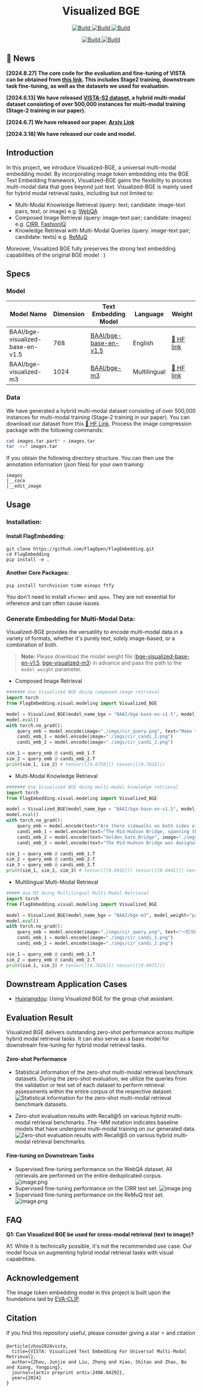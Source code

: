 <h1 align="center">Visualized BGE</h1>

<p align="center">
    <a href="https://arxiv.org/abs/2406.04292">
            <img alt="Build" src="http://img.shields.io/badge/cs.CV-arXiv%3A2406.04292-B31B1B.svg">
    </a>
    <a href="https://github.com/FlagOpen/FlagEmbedding/tree/master/FlagEmbedding/visual">
        <img alt="Build" src="https://img.shields.io/badge/Github-VISTA Code-blue">
    </a>
    <a href="https://huggingface.co/BAAI/bge-visualized">
        <img alt="Build" src="https://img.shields.io/badge/🤗 Model-VISTA Model-yellow">
</p>

<p align="center">
</a>
    <a href="https://huggingface.co/datasets/JUNJIE99/VISTA_S2">
        <img alt="Build" src="https://img.shields.io/badge/🤗 Dataset-VISTA S2 Training Dataset-yellow">
    </a>
    <a href="https://huggingface.co/datasets/JUNJIE99/VISTA_Evaluation">
        <img alt="Build" src="https://img.shields.io/badge/🤗 Dataset-Zero_Shot Multimodal Retrieval Dataset-yellow">
    </a>
</p>

## 🔔 News
**[2024.8.27] The core code for the evaluation and fine-tuning of VISTA can be obtained from [this link](https://github.com/JUNJIE99/VISTA_Evaluation_FineTuning). This includes Stage2 training, downstream task fine-tuning, as well as the datasets we used for evaluation.**

**[2024.6.13] We have released [VISTA-S2 dataset](https://huggingface.co/datasets/JUNJIE99/VISTA_S2), a hybrid multi-modal dataset consisting of over 500,000 instances for multi-modal training (Stage-2 training in our paper).**

**[2024.6.7] We have released our paper. [Arxiv Link](https://arxiv.org/abs/2406.04292)**

**[2024.3.18] We have released our code and model.**




## Introduction
In this project, we introduce Visualized-BGE, a universal multi-modal embedding model. By incorporating image token embedding into the BGE Text Embedding framework, Visualized-BGE gains the flexibility to process multi-modal data that goes beyond just text. Visualized-BGE is mainly used for hybrid modal retrieval tasks, including but not limited to:

- Multi-Modal Knowledge Retrieval (query: text; candidate: image-text pairs, text, or image)  e.g. [WebQA](https://github.com/WebQnA/WebQA)
- Composed Image Retrieval (query: image-text pair; candidate: images) e.g. [CIRR](https://github.com/Cuberick-Orion/CIRR), [FashionIQ](https://github.com/XiaoxiaoGuo/fashion-iq)
- Knowledge Retrieval with Multi-Modal Queries (query: image-text pair; candidate: texts) e.g. [ReMuQ](https://github.com/luomancs/ReMuQ)

Moreover, Visualized BGE fully preserves the strong text embedding capabilities of the original BGE model : )

## Specs
### Model
| **Model Name** | **Dimension** | **Text Embedding Model** | **Language** | **Weight** |
| --- | --- | --- | --- | --- |
| BAAI/bge-visualized-base-en-v1.5 | 768 | [BAAI/bge-base-en-v1.5](https://huggingface.co/BAAI/bge-base-en-v1.5) | English | [🤗 HF link](https://huggingface.co/BAAI/bge-visualized/blob/main/Visualized_base_en_v1.5.pth) |
| BAAI/bge-visualized-m3 | 1024 | [BAAI/bge-m3](https://huggingface.co/BAAI/bge-m3) | Multilingual | [🤗 HF link](https://huggingface.co/BAAI/bge-visualized/blob/main/Visualized_m3.pth) |


### Data
We have generated a hybrid multi-modal dataset consisting of over 500,000 instances for multi-modal training (Stage-2 training in our paper). You can download our dataset from this [🤗 HF Link](https://huggingface.co/datasets/JUNJIE99/VISTA_S2). 
Process the image compression package with the following commands:

```bash
cat images.tar.part* > images.tar
tar -xvf images.tar
```
If you obtain the following directory structure. You can then use the annotation information (json files) for your own training:
```
images
|__coco
|__edit_image
```

## Usage
### Installation:
#### Install FlagEmbedding:
```
git clone https://github.com/FlagOpen/FlagEmbedding.git
cd FlagEmbedding
pip install -e .
```
#### Another Core Packages:
```
pip install torchvision timm einops ftfy
```
You don't need to install `xformer` and `apex`. They are not essential for inference and can often cause issues.

### Generate Embedding for Multi-Modal Data:
Visualized-BGE provides the versatility to encode multi-modal data in a variety of formats, whether it's purely text, solely image-based, or a combination of both.

> **Note:** Please download the model weight file ([bge-visualized-base-en-v1.5](https://huggingface.co/BAAI/bge-visualized/resolve/main/Visualized_base_en_v1.5.pth?download=true), [bge-visualized-m3](https://huggingface.co/BAAI/bge-visualized/resolve/main/Visualized_m3.pth?download=true)) in advance and pass the path to the `model_weight` parameter.

- Composed Image Retrieval
``` python
####### Use Visualized BGE doing composed image retrieval
import torch
from FlagEmbedding.visual.modeling import Visualized_BGE

model = Visualized_BGE(model_name_bge = "BAAI/bge-base-en-v1.5", model_weight="path: Visualized_base_en_v1.5.pth")
model.eval()
with torch.no_grad():
    query_emb = model.encode(image="./imgs/cir_query.png", text="Make the background dark, as if the camera has taken the photo at night")
    candi_emb_1 = model.encode(image="./imgs/cir_candi_1.png")
    candi_emb_2 = model.encode(image="./imgs/cir_candi_2.png")

sim_1 = query_emb @ candi_emb_1.T
sim_2 = query_emb @ candi_emb_2.T
print(sim_1, sim_2) # tensor([[0.8750]]) tensor([[0.7816]])
```

- Multi-Modal Knowledge Retrieval
``` python
####### Use Visualized BGE doing multi-modal knowledge retrieval
import torch
from FlagEmbedding.visual.modeling import Visualized_BGE

model = Visualized_BGE(model_name_bge = "BAAI/bge-base-en-v1.5", model_weight="path: Visualized_base_en_v1.5.pth")
model.eval()
with torch.no_grad():
    query_emb = model.encode(text="Are there sidewalks on both sides of the Mid-Hudson Bridge?")
    candi_emb_1 = model.encode(text="The Mid-Hudson Bridge, spanning the Hudson River between Poughkeepsie and Highland.", image="./imgs/wiki_candi_1.jpg")
    candi_emb_2 = model.encode(text="Golden_Gate_Bridge", image="./imgs/wiki_candi_2.jpg")
    candi_emb_3 = model.encode(text="The Mid-Hudson Bridge was designated as a New York State Historic Civil Engineering Landmark by the American Society of Civil Engineers in 1983. The bridge was renamed the \"Franklin Delano Roosevelt Mid-Hudson Bridge\" in 1994.")

sim_1 = query_emb @ candi_emb_1.T
sim_2 = query_emb @ candi_emb_2.T
sim_3 = query_emb @ candi_emb_3.T
print(sim_1, sim_2, sim_3) # tensor([[0.6932]]) tensor([[0.4441]]) tensor([[0.6415]])
```
- Multilingual Multi-Modal Retrieval
``` python
##### Use M3 doing Multilingual Multi-Modal Retrieval
import torch
from FlagEmbedding.visual.modeling import Visualized_BGE

model = Visualized_BGE(model_name_bge = "BAAI/bge-m3", model_weight="path: Visualized_m3.pth")
model.eval()
with torch.no_grad():
    query_emb = model.encode(image="./imgs/cir_query.png", text="一匹马牵着这辆车")
    candi_emb_1 = model.encode(image="./imgs/cir_candi_1.png")
    candi_emb_2 = model.encode(image="./imgs/cir_candi_2.png")

sim_1 = query_emb @ candi_emb_1.T
sim_2 = query_emb @ candi_emb_2.T
print(sim_1, sim_2) # tensor([[0.7026]]) tensor([[0.8075]])
```
## Downstream Application Cases
- [Huixiangdou](https://github.com/InternLM/HuixiangDou): Using Visualized BGE for the group chat assistant.

## Evaluation Result
Visualized BGE delivers outstanding zero-shot performance across multiple hybrid modal retrieval tasks. It can also serve as a base model for downstream fine-tuning for hybrid modal retrieval tasks.
#### Zero-shot Performance
- Statistical information of the zero-shot multi-modal retrieval benchmark datasets. During the zero-shot evaluation, we utilize the queries from the validation or test set of each dataset to perform retrieval assessments within the entire corpus of the respective dataset.
![Statistical information for the zero-shot multi-modal retrieval benchmark datasets.](imgs/zs-benchmark.png)

- Zero-shot evaluation results with Recall@5 on various hybrid multi-modal retrieval benchmarks. The -MM notation indicates baseline models that have undergone multi-modal training on our generated data.
![Zero-shot evaluation results with Recall@5 on various hybrid multi-modal retrieval benchmarks.](imgs/zs-performance.png)

#### Fine-tuning on Downstream Tasks
- Supervised fine-tuning performance on the WebQA dataset. All retrievals are performed on the entire deduplicated corpus.
![image.png](imgs/SFT-WebQA.png)
- Supervised fine-tuning performance on the CIRR test set.
![image.png](imgs/SFT-CIRR.png)
- Supervised fine-tuning performance on the ReMuQ test set.
![image.png](imgs/SFT-ReMuQ.png)



## FAQ

**Q1: Can Visualized BGE be used for cross-modal retrieval (text to image)?**

A1: While it is technically possible, it's not the recommended use case. Our model focus on augmenting hybrid modal retrieval tasks with visual capabilities.

## Acknowledgement
The image token embedding model in this project is built upon the foundations laid by [EVA-CLIP](https://github.com/baaivision/EVA/tree/master/EVA-CLIP).

## Citation
If you find this repository useful, please consider giving a star ⭐ and citation
```
@article{zhou2024vista,
  title={VISTA: Visualized Text Embedding For Universal Multi-Modal Retrieval},
  author={Zhou, Junjie and Liu, Zheng and Xiao, Shitao and Zhao, Bo and Xiong, Yongping},
  journal={arXiv preprint arXiv:2406.04292},
  year={2024}
}
```
